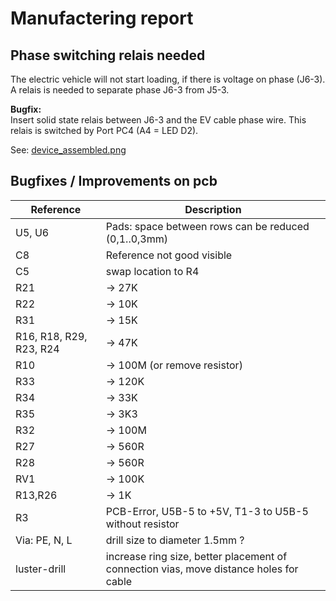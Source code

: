 # Manufactering report

## Phase switching relais needed

The electric vehicle will not start loading, if there is voltage on phase (J6-3).
A relais is needed to separate phase J6-3 from J5-3.

**Bugfix:**  
Insert solid state relais between J6-3 and the EV cable phase wire.
This relais is switched by Port PC4 (A4 = LED D2).

See: [device_assembled.png](device_assembled.png)

## Bugfixes / Improvements on pcb


| Reference | Description |
| --------- | ---------------------------------------------------- |
| U5, U6    | Pads: space between rows can be reduced (0,1..0,3mm) |
| C8        | Reference not good visible
| C5        | swap location to R4
| R21       | -> 27K
| R22       | -> 10K
| R31       | -> 15K
| R16, R18, R29, R23, R24 | -> 47K
| R10       | -> 100M (or remove resistor)
| R33       | -> 120K
| R34       | -> 33K
| R35       | -> 3K3
| R32       | -> 100M
| R27       | -> 560R
| R28       | -> 560R
| RV1       | -> 100K
| R13,R26   | -> 1K
| R3            | PCB-Error, U5B-5 to +5V, T1-3 to U5B-5 without resistor
| Via: PE, N, L | drill size to diameter 1.5mm ?
| luster-drill  | increase ring size, better placement of connection vias, move distance holes for cable
